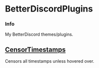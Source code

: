 # BetterDiscordPlugins

### Info
My BetterDiscord themes/plugins.

## [CensorTimestamps](https://github.com/BlueCannonBall/BetterDiscordPlugins/tree/main/plugins/CensorTimestamps "CensorTimestamps")
Censors all timestamps unless hovered over.
